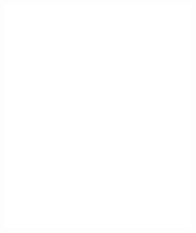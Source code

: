 <div align="center">
    <picture>
        <source media="(prefers-color-scheme: dark)" srcset="dark-mode.svg">
        <source media="(prefers-color-scheme: light)" srcset="light-mode.svg">
        <img alt="Hey, I'm Saarujan Sathees!" src="dark-mode.svg">
    </picture>
</div>
